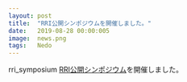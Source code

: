 ```yaml
---
layout: post
title:  "RRI公開シンポジウムを開催しました。"
date:   2019-08-28 00:00:005
image:  news.png
tags:   Nedo
---
```


rri_symposium
[RRI公開シンポジウム](https://robo-marc.github.io/rri_symposium)を開催しました。
